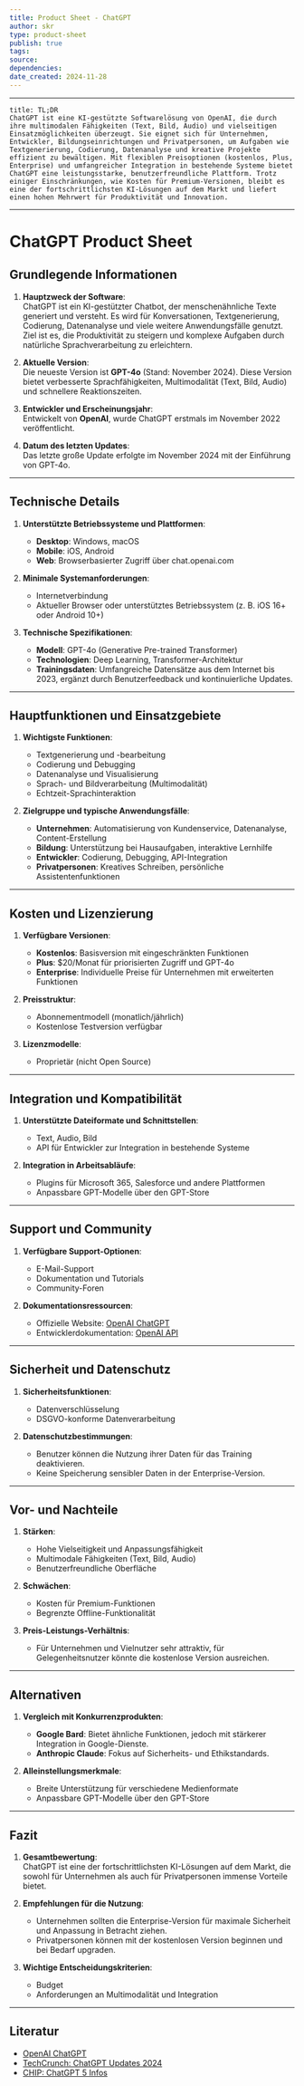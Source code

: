 ```yaml
---
title: Product Sheet - ChatGPT
author: skr
type: product-sheet
publish: true
tags: 
source: 
dependencies: 
date_created: 2024-11-28
---
```

---
```ad-tldr
title: TL;DR
ChatGPT ist eine KI-gestützte Softwarelösung von OpenAI, die durch ihre multimodalen Fähigkeiten (Text, Bild, Audio) und vielseitigen Einsatzmöglichkeiten überzeugt. Sie eignet sich für Unternehmen, Entwickler, Bildungseinrichtungen und Privatpersonen, um Aufgaben wie Textgenerierung, Codierung, Datenanalyse und kreative Projekte effizient zu bewältigen. Mit flexiblen Preisoptionen (kostenlos, Plus, Enterprise) und umfangreicher Integration in bestehende Systeme bietet ChatGPT eine leistungsstarke, benutzerfreundliche Plattform. Trotz einiger Einschränkungen, wie Kosten für Premium-Versionen, bleibt es eine der fortschrittlichsten KI-Lösungen auf dem Markt und liefert einen hohen Mehrwert für Produktivität und Innovation.

```
---
# **ChatGPT Product Sheet**

## **Grundlegende Informationen**
1. **Hauptzweck der Software**:  
   ChatGPT ist ein KI-gestützter Chatbot, der menschenähnliche Texte generiert und versteht. Es wird für Konversationen, Textgenerierung, Codierung, Datenanalyse und viele weitere Anwendungsfälle genutzt. Ziel ist es, die Produktivität zu steigern und komplexe Aufgaben durch natürliche Sprachverarbeitung zu erleichtern.

2. **Aktuelle Version**:  
   Die neueste Version ist **GPT-4o** (Stand: November 2024). Diese Version bietet verbesserte Sprachfähigkeiten, Multimodalität (Text, Bild, Audio) und schnellere Reaktionszeiten.

3. **Entwickler und Erscheinungsjahr**:  
   Entwickelt von **OpenAI**, wurde ChatGPT erstmals im November 2022 veröffentlicht.

4. **Datum des letzten Updates**:  
   Das letzte große Update erfolgte im November 2024 mit der Einführung von GPT-4o.

---

## **Technische Details**
1. **Unterstützte Betriebssysteme und Plattformen**:  
   - **Desktop**: Windows, macOS  
   - **Mobile**: iOS, Android  
   - **Web**: Browserbasierter Zugriff über chat.openai.com  

2. **Minimale Systemanforderungen**:  
   - Internetverbindung  
   - Aktueller Browser oder unterstütztes Betriebssystem (z. B. iOS 16+ oder Android 10+)

3. **Technische Spezifikationen**:  
   - **Modell**: GPT-4o (Generative Pre-trained Transformer)  
   - **Technologien**: Deep Learning, Transformer-Architektur  
   - **Trainingsdaten**: Umfangreiche Datensätze aus dem Internet bis 2023, ergänzt durch Benutzerfeedback und kontinuierliche Updates.  

---

## **Hauptfunktionen und Einsatzgebiete**
1. **Wichtigste Funktionen**:  
   - Textgenerierung und -bearbeitung  
   - Codierung und Debugging  
   - Datenanalyse und Visualisierung  
   - Sprach- und Bildverarbeitung (Multimodalität)  
   - Echtzeit-Sprachinteraktion  

2. **Zielgruppe und typische Anwendungsfälle**:  
   - **Unternehmen**: Automatisierung von Kundenservice, Datenanalyse, Content-Erstellung  
   - **Bildung**: Unterstützung bei Hausaufgaben, interaktive Lernhilfe  
   - **Entwickler**: Codierung, Debugging, API-Integration  
   - **Privatpersonen**: Kreatives Schreiben, persönliche Assistentenfunktionen  

---

## **Kosten und Lizenzierung**
1. **Verfügbare Versionen**:  
   - **Kostenlos**: Basisversion mit eingeschränkten Funktionen  
   - **Plus**: $20/Monat für priorisierten Zugriff und GPT-4o  
   - **Enterprise**: Individuelle Preise für Unternehmen mit erweiterten Funktionen  

2. **Preisstruktur**:  
   - Abonnementmodell (monatlich/jährlich)  
   - Kostenlose Testversion verfügbar  

3. **Lizenzmodelle**:  
   - Proprietär (nicht Open Source)  

---

## **Integration und Kompatibilität**
1. **Unterstützte Dateiformate und Schnittstellen**:  
   - Text, Audio, Bild  
   - API für Entwickler zur Integration in bestehende Systeme  

2. **Integration in Arbeitsabläufe**:  
   - Plugins für Microsoft 365, Salesforce und andere Plattformen  
   - Anpassbare GPT-Modelle über den GPT-Store  

---

## **Support und Community**
1. **Verfügbare Support-Optionen**:  
   - E-Mail-Support  
   - Dokumentation und Tutorials  
   - Community-Foren  

2. **Dokumentationsressourcen**:  
   - Offizielle Website: [OpenAI ChatGPT](https://chat.openai.com)  
   - Entwicklerdokumentation: [OpenAI API](https://platform.openai.com/docs)  

---

## **Sicherheit und Datenschutz**
1. **Sicherheitsfunktionen**:  
   - Datenverschlüsselung  
   - DSGVO-konforme Datenverarbeitung  

2. **Datenschutzbestimmungen**:  
   - Benutzer können die Nutzung ihrer Daten für das Training deaktivieren.  
   - Keine Speicherung sensibler Daten in der Enterprise-Version.  

---

## **Vor- und Nachteile**
1. **Stärken**:  
   - Hohe Vielseitigkeit und Anpassungsfähigkeit  
   - Multimodale Fähigkeiten (Text, Bild, Audio)  
   - Benutzerfreundliche Oberfläche  

2. **Schwächen**:  
   - Kosten für Premium-Funktionen  
   - Begrenzte Offline-Funktionalität  

3. **Preis-Leistungs-Verhältnis**:  
   - Für Unternehmen und Vielnutzer sehr attraktiv, für Gelegenheitsnutzer könnte die kostenlose Version ausreichen.  

---

## **Alternativen**
1. **Vergleich mit Konkurrenzprodukten**:  
   - **Google Bard**: Bietet ähnliche Funktionen, jedoch mit stärkerer Integration in Google-Dienste.  
   - **Anthropic Claude**: Fokus auf Sicherheits- und Ethikstandards.  

2. **Alleinstellungsmerkmale**:  
   - Breite Unterstützung für verschiedene Medienformate  
   - Anpassbare GPT-Modelle über den GPT-Store  

---

## **Fazit**
1. **Gesamtbewertung**:  
   ChatGPT ist eine der fortschrittlichsten KI-Lösungen auf dem Markt, die sowohl für Unternehmen als auch für Privatpersonen immense Vorteile bietet.  

2. **Empfehlungen für die Nutzung**:  
   - Unternehmen sollten die Enterprise-Version für maximale Sicherheit und Anpassung in Betracht ziehen.  
   - Privatpersonen können mit der kostenlosen Version beginnen und bei Bedarf upgraden.  

3. **Wichtige Entscheidungskriterien**:  
   - Budget  
   - Anforderungen an Multimodalität und Integration  

---

## **Literatur**
- [OpenAI ChatGPT](https://chat.openai.com)  
- [TechCrunch: ChatGPT Updates 2024](https://techcrunch.com/2024/12/03/chatgpt-everything-to-know-about-the-ai-chatbot/)  
- [CHIP: ChatGPT 5 Infos](https://praxistipps.chip.de/chatgpt-5-infos-zu-release-date-funktionen-und-mehr_182806)  

